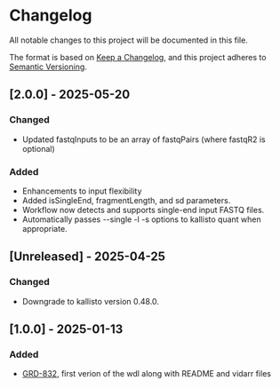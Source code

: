 # Changelog
All notable changes to this project will be documented in this file.

The format is based on [Keep a Changelog](https://keepachangelog.com/en/1.0.0/),
and this project adheres to [Semantic Versioning](https://semver.org/spec/v2.0.0.html).

## [2.0.0] - 2025-05-20
### Changed
- Updated fastqInputs to be an array of fastqPairs (where fastqR2 is optional)

### Added
- Enhancements to input flexibility
- Added isSingleEnd, fragmentLength, and sd parameters.
- Workflow now detects and supports single-end input FASTQ files.
- Automatically passes --single -l <length> -s <sd> options to kallisto quant when appropriate.

## [Unreleased] - 2025-04-25
### Changed
- Downgrade to kallisto version 0.48.0.

## [1.0.0] - 2025-01-13
### Added
- [GRD-832](https://jira.oicr.on.ca/browse/GRD-832), first verion of the wdl along with README and vidarr files
